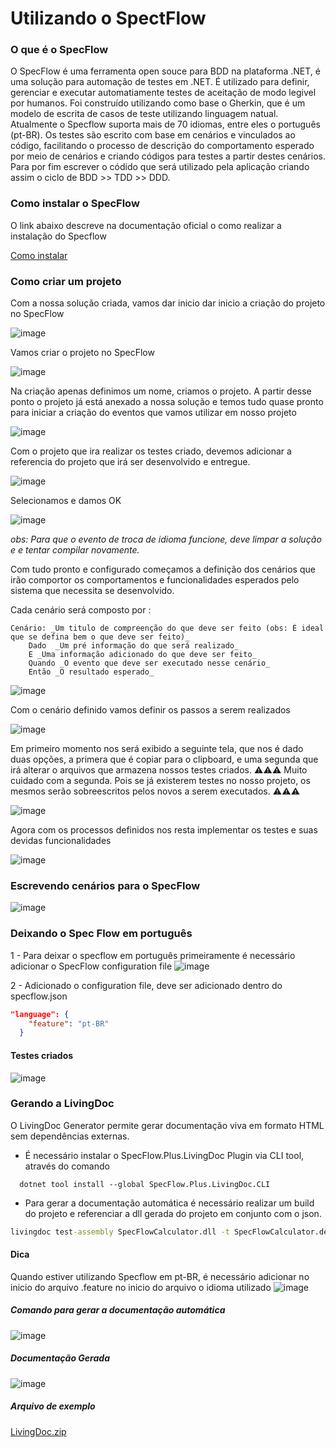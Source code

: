 # Utilizando o SpectFlow

### O que é o SpecFlow

   O SpecFlow é uma ferramenta open souce para BDD na plataforma .NET, é uma solução para automação de testes em .NET. É utilizado para definir, gerenciar e executar automatiamente testes de aceitação de modo legivel por humanos. Foi construído utilizando como base o Gherkin, que é um modelo de escrita de casos de teste utilizando linguagem natual. Atualmente o Specflow suporta mais de 70 idiomas, entre eles o português (pt-BR). Os testes são escrito com base em cenários e vinculados ao código, facilitando o processo de descrição do comportamento esperado por meio de cenários e criando códigos para testes a partir destes cenários. Para por fim escrever o códido que será utilizado pela aplicação criando assim o ciclo de BDD >> TDD >> DDD.


### Como instalar o SpecFlow 
O link abaixo descreve na documentação oficial o como realizar a instalação do Specflow

[Como instalar](https://docs.specflow.org/projects/getting-started/en/latest/GettingStarted/Step1.html)

### Como criar um projeto

Com a nossa solução criada, vamos dar inicio dar inicio a criação do projeto no SpecFlow

![image](https://user-images.githubusercontent.com/7662248/194955217-d52ec09b-bc32-44d2-8efd-ffe868601df5.png)

Vamos criar o projeto no SpecFlow

![image](https://user-images.githubusercontent.com/7662248/194955944-ed20e9fd-9c6f-4a10-bdc1-bbbed1b711bf.png)

Na criação apenas definimos um nome, criamos o projeto. A partir desse ponto o projeto já está anexado a nossa solução e temos tudo quase pronto para iniciar a criação do eventos que vamos utilizar em nosso projeto

![image](https://user-images.githubusercontent.com/7662248/194956065-4cfe0b84-48b6-4187-ab9c-17be1616e109.png)

Com o projeto que ira realizar os testes criado, devemos adicionar a referencia do projeto que irá ser desenvolvido e entregue.

![image](https://user-images.githubusercontent.com/7662248/194956412-8423e3a5-1398-495b-b9e0-4cc4c72b9a74.png)

Selecionamos e damos OK

![image](https://user-images.githubusercontent.com/7662248/194956501-c067031e-0c60-4c9c-9a7a-9c2f4fd337ea.png)

_obs: Para que o evento de troca de idioma funcione, deve limpar a solução e e tentar compilar novamente._

Com tudo pronto e configurado começamos a definição dos cenários que irão comportor os comportamentos e funcionalidades esperados pelo sistema que necessita se desenvolvido.

Cada cenário será composto por :

```SpecFlow
Cenário: _Um titulo de compreenção do que deve ser feito (obs: É ideal que se defina bem o que deve ser feito)_
	Dado  _Um pré informação do que será realizado_
	E _Uma informação adicionado do que deve ser feito_
	Quando _O evento que deve ser executado nesse cenário_
	Então _O resultado esperado_
```
![image](https://user-images.githubusercontent.com/7662248/194957721-1ee0217c-41e6-4921-8e13-fac5d7662ca6.png)

Com o cenário definido vamos definir os passos a serem realizados

![image](https://user-images.githubusercontent.com/7662248/194957789-5fa662f1-cc2b-4f2d-bff0-4738be75e71d.png)

Em primeiro momento nos será exibido a seguinte tela, que nos é dado duas opções, a primera que é copiar para o clipboard, e uma segunda que irá alterar o arquivos que armazena nossos testes criados. ⚠️⚠️⚠️ Muito cuidado com a segunda. Pois se já existerem testes no nosso projeto, os mesmos serão sobreescritos pelos novos a serem executados. ⚠️⚠️⚠️


![image](https://user-images.githubusercontent.com/7662248/194957983-03875433-09cc-4eba-a4c6-12d5dca047c4.png)


Agora com os processos definidos nos resta implementar os testes e suas devidas funcionalidades 

![image](https://user-images.githubusercontent.com/7662248/194958336-d4d66f1b-f9c3-4c28-8ab8-021f52ffc1f7.png)

### Escrevendo cenários para o SpecFlow 

![image](https://user-images.githubusercontent.com/7662248/194069672-56a73215-4e94-40b5-beb0-860bab510878.png)



### Deixando o Spec Flow em português

1 - Para deixar o specflow em português primeiramente é necessário adicionar o SpecFlow configuration file
![image](https://user-images.githubusercontent.com/7662248/193665410-b48ba7b8-ea09-49de-958c-304b68e785a9.png)

2 - Adicionado o configuration file, deve ser adicionado dentro do specflow.json

```SpecFlow.json
"language": {
    "feature": "pt-BR"
  }
```

#### Testes criados

![image](https://user-images.githubusercontent.com/7662248/193663903-aff7ec69-0634-4a9a-ae7f-7adddc2bcb47.png)

### Gerando a LivingDoc
O LivingDoc Generator permite gerar documentação viva em formato HTML sem dependências externas.

 - É necessário instalar o  SpecFlow.Plus.LivingDoc Plugin via CLI tool, através do comando
```
  dotnet tool install --global SpecFlow.Plus.LivingDoc.CLI
```
 - Para gerar a documentação automática é necessário realizar um build do projeto e referenciar a dll gerada do projeto em conjunto com o json.
```cmd
livingdoc test-assembly SpecFlowCalculator.dll -t SpecFlowCalculator.deps.json
```
#### Dica 
Quando estiver utilizando Specflow em pt-BR, é necessário adicionar no inicio do arquivo .feature no inicio do arquivo o idioma utilizado
![image](https://user-images.githubusercontent.com/7662248/194056342-e0bffb9d-b946-46d5-8bf7-a3b95a11813e.png)


##### Comando para gerar a documentação automática

![image](https://user-images.githubusercontent.com/7662248/193664496-15c9710d-b7d9-40a6-babd-05f6eedee3f5.png)

##### Documentação Gerada
![image](https://user-images.githubusercontent.com/7662248/194055839-3a213f75-1126-4754-a231-25e6243116e7.png)

##### Arquivo de exemplo
[LivingDoc.zip](https://github.com/NathanaelDelfino/SpectFlowTestesSample/files/9715547/LivingDoc.zip)



